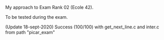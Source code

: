 My approach to Exam Rank 02 (Ecole 42). 

To be tested during the exam.

(Update 18-sept-2020) Success (100/100) with get_next_line.c and inter.c from path "picar_exam" 
